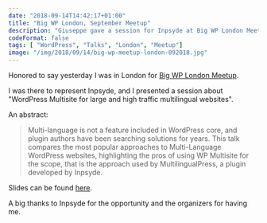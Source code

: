 ```yaml
---
date: "2018-09-14T14:42:17+01:00"
title: "Big WP London, September Meetup"
description: "Giuseppe gave a session for Inpsyde at Big WP London Meetup"
codeFormat: false
tags: [ "WordPress", "Talks", "London", "Meetup"]
image: "/img/2018/09/14/big-wp-meetup-london-092018.jpg"
---
```


Honored to say yesterday I was in London for [Big WP London Meetup](https://www.meetup.com/it-IT/Big-Media-Enterprise-WordPress-London-Meetup/events/lltfbqyxmbrb/).

I was there to represent Inpsyde, and I presented a session about "WordPress Multisite for large and high traffic multilingual websites".

An abstract:

> Multi-language is not a feature included in WordPress core, and plugin authors have been searching solutions for years.
> This talk compares the most popular approaches to Multi-Language WordPress websites, highlighting the pros of using WP Multisite for the scope, that is the approach used by MultilingualPress, a plugin developed by Inpsyde.

Slides can be found [here](https://speakerdeck.com/gmazzap/multi-language-wordpress-for-enterprises).

A big thanks to Inpsyde for the opportunity and the organizers for having me.

